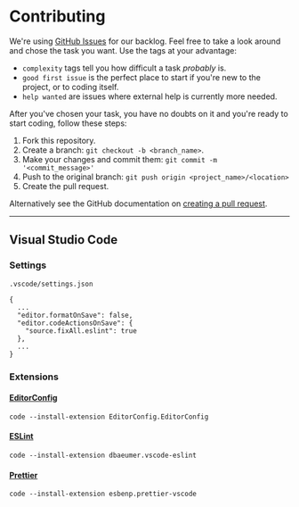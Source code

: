 # Contributing

We're using [GitHub Issues](https://github.com/cmdalbem/ciclomapa/issues) for our backlog. Feel free to take a look around and chose the task you want. Use the tags at your advantage:

- `complexity` tags tell you how difficult a task *probably* is.
- `good first issue` is the perfect place to start if you're new to the project, or to coding itself.
- `help wanted` are issues where external help is currently more needed.

After you've chosen your task, you have no doubts on it and you're ready to start coding, follow these steps:

1. Fork this repository.
2. Create a branch: `git checkout -b <branch_name>`.
3. Make your changes and commit them: `git commit -m '<commit_message>'`
4. Push to the original branch: `git push origin <project_name>/<location>`
5. Create the pull request.

Alternatively see the GitHub documentation on [creating a pull request](https://docs.github.com/en/pull-requests/collaborating-with-pull-requests/proposing-changes-to-your-work-with-pull-requests/creating-a-pull-request).

---

## Visual Studio Code

### Settings

`.vscode/settings.json`
```
{
  ...
  "editor.formatOnSave": false,
  "editor.codeActionsOnSave": {
    "source.fixAll.eslint": true
  },
  ...
}
```

### Extensions

#### [EditorConfig](https://editorconfig.org/)

`code --install-extension EditorConfig.EditorConfig`

#### [ESLint](https://eslint.org/)

`code --install-extension dbaeumer.vscode-eslint`

#### [Prettier](https://prettier.io/)

`code --install-extension esbenp.prettier-vscode`
